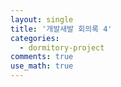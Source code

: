 ```yaml
---
layout: single
title: '개발새발 회의록 4'
categories:
  - dormitory-project
comments: true
use_math: true
---
```


<br>

